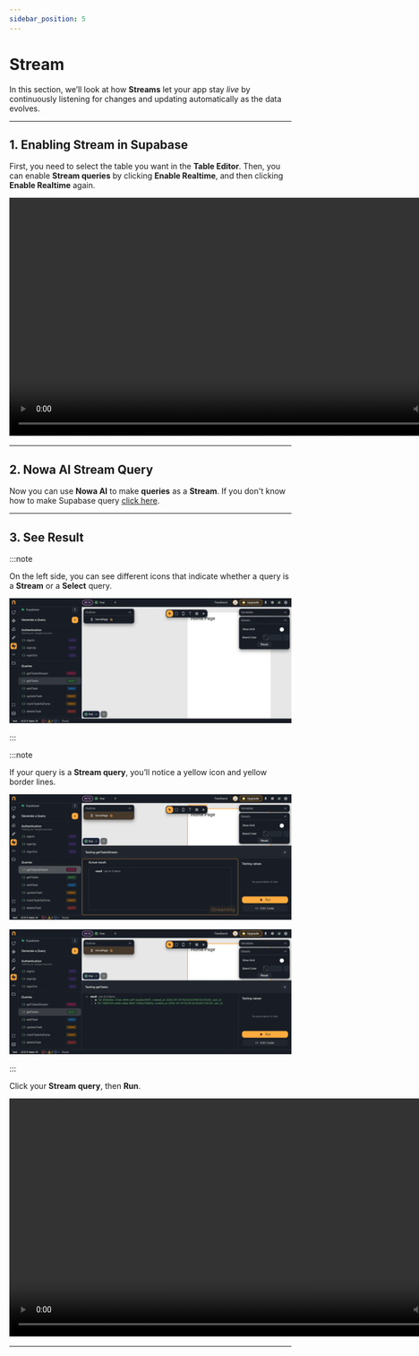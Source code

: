 ```yaml
---
sidebar_position: 5
---
```


# Stream

In this section, we’ll look at how **Streams** let your app stay *live* by continuously listening for changes and updating automatically as the data evolves.

---

## 1. Enabling Stream in Supabase

First, you need to select the table you want in the **Table Editor**. Then, you can enable **Stream queries** by clicking **Enable Realtime**, and then clicking **Enable Realtime** again.

<video controls width="850">
  <source src="/videos/supabase/db/stream.webm" type="video/mp4" />
  Your browser does not support the video tag.
</video>

---

## 2. Nowa AI Stream Query

Now you can use **Nowa AI** to make **queries** as a **Stream**. If you don't know how to make Supabase query [click here](.\db.md#step-2-generate-a-query-with-nowa-ai).

---

## 3. See Result

:::note 

On the left side, you can see different icons that indicate whether a query is a **Stream** or a **Select** query.

![Supabase Stream](\img\supabase\stream.png)

:::

:::note

If your query is a **Stream query**, you’ll notice a yellow icon and yellow border lines.

![Supabase Stream](\img\supabase\stream2.png)

![Supabase Stream](\img\supabase\insert2.png)

:::

Click your **Stream query**, then **Run**.

<video controls width="850">
  <source src="/videos/supabase/db/stream2.webm" type="video/mp4" />
  Your browser does not support the video tag.
</video>

---